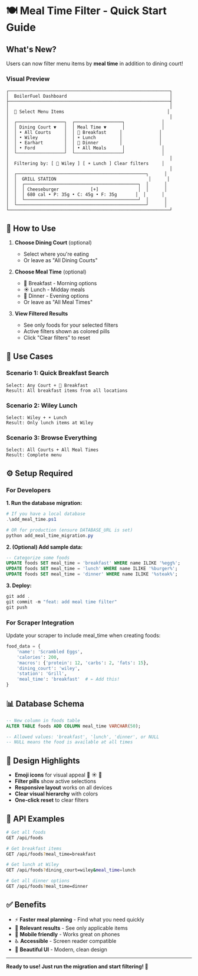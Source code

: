 # 🍽️ Meal Time Filter - Quick Start Guide

## What's New?

Users can now filter menu items by **meal time** in addition to dining court!

### Visual Preview

```
┌─────────────────────────────────────────────────────────────┐
│  BoilerFuel Dashboard                                       │
├─────────────────────────────────────────────────────────────┤
│                                                             │
│  📍 Select Menu Items                                       │
│                                                             │
│  ┌──────────────────┐  ┌──────────────────┐              │
│  │ Dining Court ▼   │  │ Meal Time ▼      │              │
│  │ • All Courts     │  │ 🌅 Breakfast     │              │
│  │ • Wiley          │  │ ☀️ Lunch         │              │
│  │ • Earhart        │  │ 🌙 Dinner        │              │
│  │ • Ford           │  │ • All Meals      │              │
│  └──────────────────┘  └──────────────────┘              │
│                                                             │
│  Filtering by: [ 📍 Wiley ] [ ☀️ Lunch ] Clear filters     │
│                                                             │
│  ┌─────────────────────────────────────────────────┐      │
│  │  GRILL STATION                                   │      │
│  │  ┌───────────────────────────────────────────┐  │      │
│  │  │ Cheeseburger            [+]               │  │      │
│  │  │ 680 cal • P: 35g • C: 45g • F: 35g       │  │      │
│  │  └───────────────────────────────────────────┘  │      │
│  └─────────────────────────────────────────────────┘      │
└─────────────────────────────────────────────────────────────┘
```

## 🚀 How to Use

1. **Choose Dining Court** (optional)
   - Select where you're eating
   - Or leave as "All Dining Courts"

2. **Choose Meal Time** (optional)
   - 🌅 Breakfast - Morning options
   - ☀️ Lunch - Midday meals  
   - 🌙 Dinner - Evening options
   - Or leave as "All Meal Times"

3. **View Filtered Results**
   - See only foods for your selected filters
   - Active filters shown as colored pills
   - Click "Clear filters" to reset

## 🎯 Use Cases

### Scenario 1: Quick Breakfast Search
```
Select: Any Court + 🌅 Breakfast
Result: All breakfast items from all locations
```

### Scenario 2: Wiley Lunch
```
Select: Wiley + ☀️ Lunch
Result: Only lunch items at Wiley
```

### Scenario 3: Browse Everything
```
Select: All Courts + All Meal Times
Result: Complete menu
```

## ⚙️ Setup Required

### For Developers

**1. Run the database migration:**
```powershell
# If you have a local database
.\add_meal_time.ps1

# OR for production (ensure DATABASE_URL is set)
python add_meal_time_migration.py
```

**2. (Optional) Add sample data:**
```sql
-- Categorize some foods
UPDATE foods SET meal_time = 'breakfast' WHERE name ILIKE '%egg%';
UPDATE foods SET meal_time = 'lunch' WHERE name ILIKE '%burger%';
UPDATE foods SET meal_time = 'dinner' WHERE name ILIKE '%steak%';
```

**3. Deploy:**
```powershell
git add .
git commit -m "feat: add meal time filter"
git push
```

### For Scraper Integration

Update your scraper to include meal_time when creating foods:

```python
food_data = {
    'name': 'Scrambled Eggs',
    'calories': 200,
    'macros': {'protein': 12, 'carbs': 2, 'fats': 15},
    'dining_court': 'wiley',
    'station': 'Grill',
    'meal_time': 'breakfast'  # ← Add this!
}
```

## 📊 Database Schema

```sql
-- New column in foods table
ALTER TABLE foods ADD COLUMN meal_time VARCHAR(50);

-- Allowed values: 'breakfast', 'lunch', 'dinner', or NULL
-- NULL means the food is available at all times
```

## 🎨 Design Highlights

- **Emoji icons** for visual appeal 🌅 ☀️ 🌙
- **Filter pills** show active selections
- **Responsive layout** works on all devices
- **Clear visual hierarchy** with colors
- **One-click reset** to clear filters

## 📝 API Examples

```bash
# Get all foods
GET /api/foods

# Get breakfast items
GET /api/foods?meal_time=breakfast

# Get lunch at Wiley
GET /api/foods?dining_court=wiley&meal_time=lunch

# Get all dinner options
GET /api/foods?meal_time=dinner
```

## ✅ Benefits

- ⚡ **Faster meal planning** - Find what you need quickly
- 🎯 **Relevant results** - See only applicable items
- 📱 **Mobile friendly** - Works great on phones
- ♿ **Accessible** - Screen reader compatible
- 🎨 **Beautiful UI** - Modern, clean design

---

**Ready to use! Just run the migration and start filtering! 🎉**
